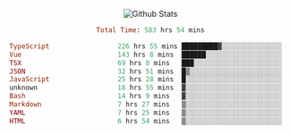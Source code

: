 <!DOCTYPE html>
<body>
<div align="center">
  
  ![Github Stats](https://github-readme-stats.vercel.app/api?username=verycrunchy&show_icons=true&theme=radical)

<!--START_SECTION:waka-->

```ruby
Total Time: 583 hrs 54 mins

TypeScript                 226 hrs 55 mins █████████▓░░░░░░░░░░░░░░░   38.87 %
Vue                        143 hrs 8 mins  ██████░░░░░░░░░░░░░░░░░░░   24.52 %
TSX                        69 hrs 0 mins   ███░░░░░░░░░░░░░░░░░░░░░░   11.82 %
JSON                       32 hrs 51 mins  █▒░░░░░░░░░░░░░░░░░░░░░░░   05.63 %
JavaScript                 25 hrs 28 mins  █░░░░░░░░░░░░░░░░░░░░░░░░   04.36 %
unknown                    18 hrs 55 mins  ▓░░░░░░░░░░░░░░░░░░░░░░░░   03.24 %
Bash                       14 hrs 9 mins   ▓░░░░░░░░░░░░░░░░░░░░░░░░   02.42 %
Markdown                   7 hrs 27 mins   ▒░░░░░░░░░░░░░░░░░░░░░░░░   01.28 %
YAML                       7 hrs 25 mins   ▒░░░░░░░░░░░░░░░░░░░░░░░░   01.27 %
HTML                       6 hrs 54 mins   ▒░░░░░░░░░░░░░░░░░░░░░░░░   01.18 %
```

<!--END_SECTION:waka-->
</div>
</body>
</html>

